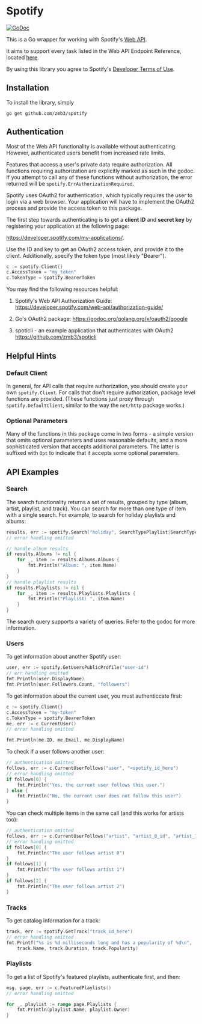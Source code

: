 Spotify
=======

[![GoDoc](https://godoc.org/github.com/zmb3/spotify?status.svg)](http://godoc.org/github.com/zmb3/spotify)

This is a Go wrapper for working with Spotify's
[Web API](https://developer.spotify.com/web-api/).

It aims to support every task listed in the Web API Endpoint Reference,
located [here](https://developer.spotify.com/web-api/endpoint-reference/).

By using this library you agree to Spotify's
[Developer Terms of Use](https://developer.spotify.com/developer-terms-of-use/).

## Installation

To install the library, simply

`go get github.com/zmb3/spotify`

## Authentication

Most of the Web API functionality is available without authenticating.
However, authenticated users benefit from increased rate limits.

Features that access a user's private data require authorization.
All functions requiring authorization are explicitly marked as
such in the godoc.  If you attempt to call any of these functions
without authorization, the error returned will be
`spotify.ErrAuthorizationRequired`.

Spotify uses OAuth2 for authentication, which typically requires the user to login
via a web browser.  Your application will have to implement the OAuth2 process
and provide the access token to this package.

The first step towards authenticating is to get a __client ID__ and __secret key__
by registering your application at the following page:

https://developer.spotify.com/my-applications/.

Use the ID and key to get an OAuth2 access token, and provide it to the client.
Additionally, specify the token type (most likely "Bearer").

````Go
c := spotify.Client{}
c.AccessToken = "my_token"
c.TokenType = spotify.BearerToken
````

You may find the following resources helpful:

1. Spotify's Web API Authorization Guide:
https://developer.spotify.com/web-api/authorization-guide/

2. Go's OAuth2 package:
https://godoc.org/golang.org/x/oauth2/google

3. spoticli - an example application that authenticates with OAuth2
https://github.com/zmb3/spoticli

## Helpful Hints

### Default Client

In general, for API calls that require authorization, you should create your own
`spotify.Client`.  For calls that don't require authorization, package level functions
are provided.  (These functions just proxy through `spotify.DefaultClient`, similar
to the way the `net/http` package works.)

### Optional Parameters

Many of the functions in this package come in two forms - a simple version that
omits optional parameters and uses reasonable defaults, and a more sophisticated
version that accepts additional parameters.  The latter is suffixed with `Opt`
to indicate that it accepts some optional parameters.

## API Examples

### Search

The search functionality returns a set of results, grouped by type (album, artist,
playlist, and track).  You can search for more than one type of item with a single
search.  For example, to search for holiday playlists and albums:

```Go
results, err := spotify.Search("holiday", SearchTypePlaylist|SearchTypeAlbum)
// error handling omitted

// handle album results
if results.Albums != nil {
    for _, item := results.Albums.Albums {
        fmt.Println("Album: ", item.Name)
    }
}
// handle playlist results
if results.Playlists != nil {
    for _, item := results.Playlists.Playlists {
        fmt.Println("Playlist: ", item.Name)
    }
}
```

The search query supports a variety of queries.  Refer to the godoc for more information.

### Users

To get information about another Spotify user:

````Go
user, err := spotify.GetUsersPublicProfile("user-id")
// err handling omitted
fmt.Println(user.DisplayName)
fmt.Println(user.Followers.Count, "followers")
````

To get information about the current user, you must authenticcate first:

````Go
c := spotify.Client{}
c.AccessToken = "my-token"
c.TokenType = spotify.BearerToken
me, err := c.CurrentUser()
// error handling omitted

fmt.Println(me.ID, me.Email, me.DisplayName)
````

To check if a user follows another user:

````Go
// authentication omitted
follows, err := c.CurrentUserFollows("user", "<spotify_id_here")
// error handling omitted
if follows[0] {
    fmt.Println("Yes, the current user follows this user.")
} else {
    fmt.Println("No, the current user does not follow this user")
}
````

You can check multiple items in the same call (and this works for artists too):

````Go
// authentication omitted
follows, err := c.CurrentUserFollows("artist", "artist_0_id", "artist_1_id", "artist_2_id")
// error handling omitted
if follows[0] {
    fmt.Println("The user follows artist 0")
}
if follows[1] {
    fmt.Println("The user follows artist 1")
}
if follows[2] {
    fmt.Println("The user follows artist 2")
}

````

### Tracks

To get catalog information for a track:

````Go
track, err := spotify.GetTrack("track_id_here")
// error handling omitted
fmt.Printf("%s is %d milliseconds long and has a popularity of %d\n",
    track.Name, track.Duration, track.Popularity)
````

### Playlists

To get a list of Spotify's featured playlists, authenticate first, and then:

````Go
msg, page, err := c.FeaturedPlaylists()
// error handling omitted

for _, playlist := range page.Playlists {
    fmt.Println(playlist.Name, playlist.Owner)
}

````
